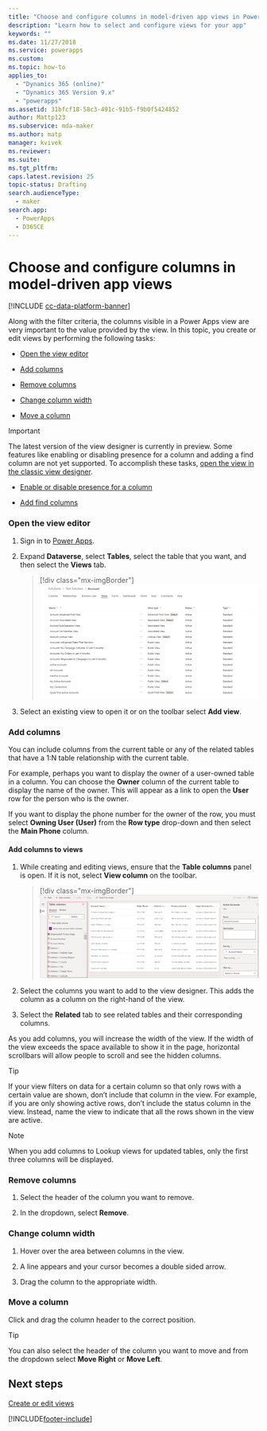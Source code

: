 ```yaml
---
title: "Choose and configure columns in model-driven app views in Power Apps | MicrosoftDocs"
description: "Learn how to select and configure views for your app"
keywords: ""
ms.date: 11/27/2018
ms.service: powerapps
ms.custom: 
ms.topic: how-to
applies_to: 
  - "Dynamics 365 (online)"
  - "Dynamics 365 Version 9.x"
  - "powerapps"
ms.assetid: 31bfcf18-58c3-491c-91b5-f9b0f5424852
author: Mattp123
ms.subservice: mda-maker
ms.author: matp
manager: kvivek
ms.reviewer: 
ms.suite: 
ms.tgt_pltfrm: 
caps.latest.revision: 25
topic-status: Drafting
search.audienceType: 
  - maker
search.app: 
  - PowerApps
  - D365CE
---
```


# Choose and configure columns in model-driven app views

[!INCLUDE [cc-data-platform-banner](../../includes/cc-data-platform-banner.md)]

<a name="BKMK_ChooseAndConfigureColumns"></a>   

 Along with the filter criteria, the columns visible in a Power Apps view are very important to the value provided by the view. In this topic, you create or edit views by performing the following tasks:  

-   [Open the view editor](choose-and-configure-columns.md#open-the-view-editor)  
   
-   [Add columns](choose-and-configure-columns.md#BKMK_AddColumns)  
  
-   [Remove columns](choose-and-configure-columns.md#BKMK_RemoveColumns)  
  
-   [Change column width](choose-and-configure-columns.md#BKMK_ChangeColumnWidth)  
  
-   [Move a column](choose-and-configure-columns.md#BKMK_MoveAColumns)  
    
  > [!IMPORTANT]
  > The latest version of the view designer is currently in preview. Some features like enabling or disabling presence for a column and adding a find column are not yet supported. To accomplish these tasks, [open the view in the classic view designer](/dynamics365/customer-engagement/customize/create-and-edit-views#open-the-classic-view-designer).
  >  -   [Enable or disable presence for a column](/dynamics365/customer-engagement/customize/choose-and-configure-columns#BKMK_EnableOrDisablePresence)  
  >
  >  -   [Add find columns](/dynamics365/customer-engagement/customize/choose-and-configure-columns#BKMK_AddFindColumns) 



### Open the view editor

1.  Sign in to [Power Apps](https://make.powerapps.com/?utm_source=padocs&utm_medium=linkinadoc&utm_campaign=referralsfromdoc).  

2.  Expand **Dataverse**, select **Tables**, select the table that you want, and then select the **Views** tab. 

    > [!div class="mx-imgBorder"] 
    > ![Account view definitions.](media/account-view-definitions.png)

3. Select an existing view to open it or on the toolbar select **Add view**. 

<a name="BKMK_AddColumns"></a>   
### Add columns  
 You can include columns from the current table or any of the related tables that have a 1:N table relationship with the current table.  
  
 For example, perhaps you want to display the owner of a user-owned table in a column. You can choose the **Owner** column of the current table to display the name of the owner. This will appear as a link to open the **User** row for the person who is the owner.  
  
 If you want to display the phone number for the owner of the row, you must select **Owning User (User)** from the **Row type** drop-down and then select the **Main Phone** column.  
  
#### Add columns to views  
  
1.  While creating and editing views, ensure that the **Table columns** panel is open. If it is not, select **View column** on the toolbar. 

    > [!div class="mx-imgBorder"] 
    > ![View editor add columns.](media/fields-drawer-view-designer.png)

2.  Select the columns you want to add to the view designer. This adds the column as a column on the right-hand of the view.

3.  Select the **Related** tab to see related tables and their corresponding columns.
  
 As you add columns, you will increase the width of the view. If the width of the view exceeds the space available to show it in the page, horizontal scrollbars will allow people to scroll and see the hidden columns.  
  
> [!TIP]
>  If your view filters on data for a certain column so that only rows with a certain value are shown, don’t include that column in the view. For example, if you are only showing active rows, don’t include the status column in the view. Instead, name the view to indicate that all the rows shown in the view are active.  
  
> [!NOTE]
>  When you add columns to Lookup views for updated tables, only the first three columns will be displayed.  
  
<a name="BKMK_RemoveColumns"></a>   
### Remove columns  
  
1.  Select the header of the column you want to remove.  
  
2.  In the dropdown, select **Remove**.  
  
<a name="BKMK_ChangeColumnWidth"></a>   
### Change column width  
  
1.  Hover over the area between columns in the view.  
  
2.  A line appears and your cursor becomes a double sided arrow.  
  
3.  Drag the column to the appropriate width.  
  
<a name="BKMK_MoveAColumns"></a>   
### Move a column  
  
Click and drag the column header to the correct position.
  
> [!TIP]
>   You can also select the header of the column you want to move and from the dropdown select **Move Right** or **Move Left**.  


  
## Next steps
[Create or edit views](create-edit-views.md)


[!INCLUDE[footer-include](../../includes/footer-banner.md)]